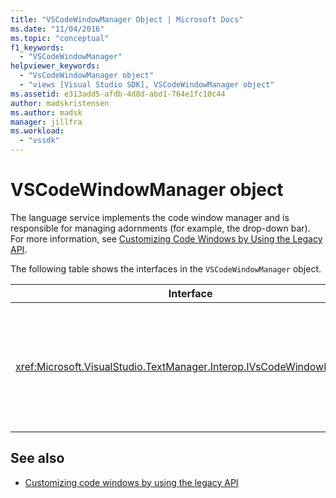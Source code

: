 ```yaml
---
title: "VSCodeWindowManager Object | Microsoft Docs"
ms.date: "11/04/2016"
ms.topic: "conceptual"
f1_keywords:
  - "VSCodeWindowManager"
helpviewer_keywords:
  - "VsCodeWindowManager object"
  - "views [Visual Studio SDK], VSCodeWindowManager object"
ms.assetid: e313add5-afdb-4d8d-abd1-764e1fc10c44
author: madskristensen
ms.author: madsk
manager: jillfra
ms.workload:
  - "vssdk"
---
```

# VSCodeWindowManager object
The language service implements the code window manager and is responsible for managing adornments (for example, the drop-down bar). For more information, see [Customizing Code Windows by Using the Legacy API](../extensibility/customizing-code-windows-by-using-the-legacy-api.md).

 The following table shows the interfaces in the `VSCodeWindowManager` object.

|Interface|Description|
|---------------|-----------------|
|<xref:Microsoft.VisualStudio.TextManager.Interop.IVsCodeWindowManager>|Allows adornments (such as drop-down bars) to be added to or removed from a code window.|

## See also
- [Customizing code windows by using the legacy API](../extensibility/customizing-code-windows-by-using-the-legacy-api.md)